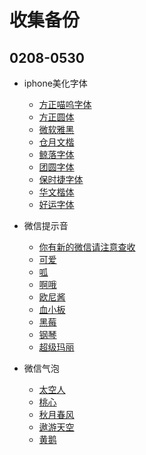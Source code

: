 # 收集备份
## 0208-0530
* iphone美化字体
  - [方正喵呜字体](https://github.com/Krysaya/Fonts-main/releases/download/v1.0.1/miaoPingFang.ttc)
  - [方正圆体](https://github.com/Krysaya/Fonts-main/releases/download/v1.0.1/fzytPingFang.ttc)
  - [微软雅黑](https://github.com/Krysaya/Fonts-main/releases/download/v1.0.1/wryhPingFang.ttc)
  - [仓月文楷](https://github.com/Krysaya/Fonts-main/releases/download/v1.0.1/wkaiPingFang.ttc)
  - [鲸落字体](中文/鲸落字体)
  - [团圆字体](中文/团圆字体)
  - [保时捷字体](中文/baoshijie)
  - [华文楷体](中文/hwkt)
  - [好运字体](中文/myuppy)
* 微信提示音
  - [你有新的微信请注意查收](wechat美化/提示音/你有新的消息请注意查收.caf)
  - [可爱](wechat美化/提示音/可爱.caf)
  - [呱](wechat美化/提示音/呱.caf)
  - [啊哦](wechat美化/提示音/啊噢.caf)
  - [欧尼酱](wechat美化/提示音/穹：欧尼酱.caf)
  - [血小板](wechat美化/提示音/血小板.caf)
  - [黑莓](wechat美化/提示音/黑莓.caf)
  - [钢琴](wechat美化/提示音/钢琴.caf)
  - [超级玛丽](wechat美化/提示音/超级马里奥.caf)
  
* 微信气泡
  - [太空人](wechat美化/气泡/太空人)
  - [桃心](wechat美化/气泡/桃心)
  - [秋月春风](wechat美化/气泡/秋月春风)
  - [遨游天空](wechat美化/气泡/遨游天空)
  - [黄鹅](wechat美化/气泡/黄鹅)
